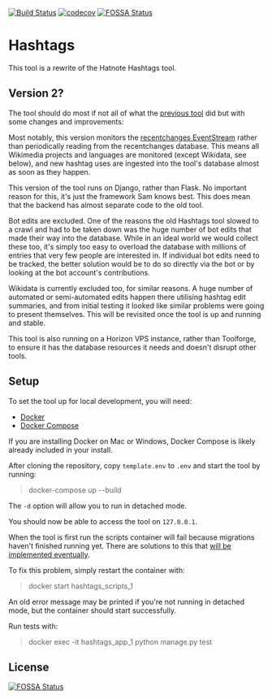 [![Build Status](https://travis-ci.org/WikipediaLibrary/hashtags.svg?branch=master)](https://travis-ci.org/WikipediaLibrary/hashtags)
[![codecov](https://codecov.io/gh/Samwalton9/hashtags/branch/master/graph/badge.svg)](https://codecov.io/gh/Samwalton9/hashtags)
[![FOSSA Status](https://app.fossa.com/api/projects/git%2Bgithub.com%2Ffaisalbsl21%2Fdurbarbagerhat.svg?type=shield)](https://app.fossa.com/projects/git%2Bgithub.com%2Ffaisalbsl21%2Fdurbarbagerhat?ref=badge_shield)

# Hashtags

This tool is a rewrite of the Hatnote Hashtags tool.

## Version 2?

The tool should do most if not all of what the [previous tool](https://github.com/hatnote/hashtag-search) did but with some changes and improvements:

Most notably, this version monitors the [recentchanges EventStream](https://wikitech.wikimedia.org/wiki/EventStreams) rather than periodically reading from the recentchanges database. This means all Wikimedia projects and languages are monitored (except Wikidata, see below), and new hashtag uses are ingested into the tool's database almost as soon as they happen.

This version of the tool runs on Django, rather than Flask. No important reason for this, it's just the framework Sam knows best. This does mean that the backend has almost separate code to the old tool.

Bot edits are excluded. One of the reasons the old Hashtags tool slowed to a crawl and had to be taken down was the huge number of bot edits that made their way into the database. While in an ideal world we would collect these too, it's simply too easy to overload the database with millions of entries that very few people are interested in. If individual bot edits need to be tracked, the better solution would be to do so directly via the bot or by looking at the bot account's contributions.

Wikidata is currently excluded too, for similar reasons. A huge number of automated or semi-automated edits happen there utilising hashtag edit summaries, and from initial testing it looked like similar problems were going to present themselves. This will be revisited once the tool is up and running and stable.

This tool is also running on a Horizon VPS instance, rather than Toolforge, to ensure it has the database resources it needs and doesn't disrupt other tools.

## Setup

To set the tool up for local development, you will need:

* [Docker](https://www.docker.com)
* [Docker Compose](https://docs.docker.com/compose/install)

If you are installing Docker on Mac or Windows, Docker Compose is likely already included in your install.

After cloning the repository, copy `template.env` to `.env` and start the tool by running:

>docker-compose up --build

The `-d` option will allow you to run in detached mode.

You should now be able to access the tool on `127.0.0.1`.

When the tool is first run the scripts container will fail because migrations haven't finished running yet. There are solutions to this that <a href="https://phabricator.wikimedia.org/T207277">will be implemented eventually</a>.

To fix this problem, simply restart the container with:

>docker start hashtags_scripts_1

An old error message may be printed if you're not running in detached mode, but the container should start successfully.

Run tests with:

>docker exec -it hashtags_app_1 python manage.py test


## License
[![FOSSA Status](https://app.fossa.com/api/projects/git%2Bgithub.com%2Ffaisalbsl21%2Fdurbarbagerhat.svg?type=large)](https://app.fossa.com/projects/git%2Bgithub.com%2Ffaisalbsl21%2Fdurbarbagerhat?ref=badge_large)